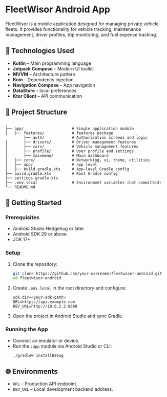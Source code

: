 # FleetWisor Android App

FleetWisor is a mobile application designed for managing private vehicle fleets. It provides functionality for vehicle tracking, maintenance management, driver profiles, trip monitoring, and fuel expense tracking.

## 📱 Technologies Used

- **Kotlin** – Main programming language
- **Jetpack Compose** – Modern UI toolkit
- **MVVM** – Architecture pattern
- **Koin** – Dependency injection
- **Navigation Compose** – App navigation
- **DataStore** –  local preferences
- **Ktor Client** – API communication

## 📁 Project Structure

```
.
├── app/                     # Single application module
│   ├── features/            # features package
        ├── auth/            # Authorization screens and logic
│       ├── drivers/         # Driver management features
│       ├── cars/            # Vehicle management features
│       ├── profile/         # User profile and settings
│       ├── mainmenu/        # Main dashboard
│   ├── core/                # Networking, ui, theme, utilities
│   ├── app/                 # app level
│   ├── build.gradle.kts     # App-level Gradle config
├── build.gradle.kts         # Root Gradle config
├── settings.gradle.kts
├── .env.local               # Environment variables (not committed)
└── README.md
```

## 🚀 Getting Started

### Prerequisites

- Android Studio Hedgehog or later
- Android SDK 29 or above
- JDK 17+

### Setup

1. Clone the repository:
    ```bash
    git clone https://github.com/your-username/fleetwisor-android.git
    cd fleetwisor-android
    ```

2. Create `.env.local` in the root directory and configure:

    ```
    sdk.dir=<your-sdk-path>
    URL=https://api.example.com
    DEV_URL=http://10.0.2.2:8080
    ```

3. Open the project in Android Studio and sync Gradle.

### Running the App

- Connect an emulator or device.
- Run the `:app` module via Android Studio or CLI:
  ```bash
  ./gradlew installDebug
  ```

## 🌐 Environments

- `URL` – Production API endpoint.
- `DEV_URL` – Local development backend address.

